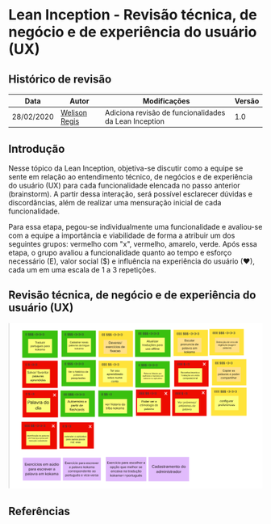 # Lean Inception - Revisão técnica, de negócio e de experiência do usuário (UX)

## Histórico de revisão

| Data       | Autor                                        | Modificações                                                     | Versão |
| ---------- | -------------------------------------------- | ---------------------------------------------------------------- | ------ |
| 28/02/2020 | [Welison Regis](https://github.com/WelisonR) | Adiciona revisão de funcionalidades da Lean Inception | 1.0    |

## Introdução

Nesse tópico da Lean Inception, objetiva-se discutir como a equipe se sente em relação ao entendimento técnico, de negócios e de experiência do usuário (UX) para cada funcionalidade elencada no passo anterior (brainstorm). A partir dessa interação, será possível esclarecer dúvidas e discordâncias, além de realizar uma mensuração inicial de cada funcionalidade.

Para essa etapa, pegou-se individualmente uma funcionalidade e avaliou-se com a equipe a importância e viabilidade de forma a atribuir um dos seguintes grupos: vermelho com "x", vermelho, amarelo, verde. Após essa etapa, o grupo avaliou a funcionalidade quanto ao tempo e esforço necessário (E), valor social ($) e influência na experiência do usuário (❤), cada um em uma escala de 1 a 3 repetições.

## Revisão técnica, de negócio e de experiência do usuário (UX)

![Revisão técnica, de negócio e de experiência do usuário (UX)](../../assets/img/lean-inception/functionalities_review.png)

## Referências

[^1]: CAROLI, Paulo. Exemplo de Lean Inception: EasyBola. 2018. Disponível em: https://www.caroli.org/easy-bola/. Acesso em: 28 fev. 2021.
